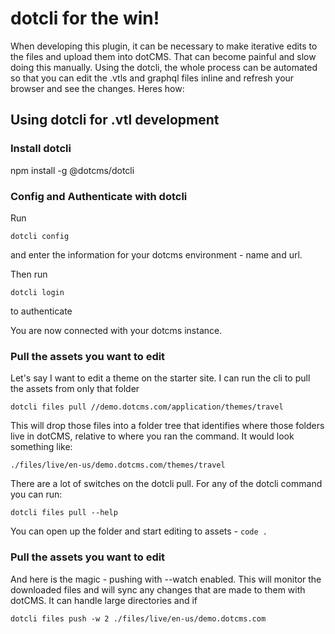 # dotcli for the win!

When developing this plugin, it can be necessary to make iterative edits to the files and upload them into dotCMS.  That can become painful and slow doing this manually. Using the dotcli, the whole process can be automated so that you can edit the .vtls and graphql files inline and refresh your browser and see the changes.  Heres how:

## Using dotcli for .vtl development


### Install dotcli
npm install -g @dotcms/dotcli

### Config and Authenticate with dotcli
Run 
```
dotcli config
```
and enter the information for your dotcms environment - name and url.

Then run 
```
dotcli login
``` 
to authenticate

You are now connected with your dotcms instance.  

### Pull the assets you want to edit
Let's say I want to edit a theme on the starter site.  I can run the cli to pull the assets from only that folder
```
dotcli files pull //demo.dotcms.com/application/themes/travel
```

This will drop those files into a folder tree that identifies where those folders live in dotCMS, relative to where you ran the command.  It would look something like:
```
./files/live/en-us/demo.dotcms.com/themes/travel
```

There are a lot of switches on the dotcli pull.  For any of the dotcli command you can run:
```
dotcli files pull --help
```

You can open up the folder and start editing to assets - `code .`

### Pull the assets you want to edit
And here is the magic - pushing with --watch enabled.  This will monitor the downloaded files and will sync any changes that are made to them with dotCMS.  It can handle large directories and if

```
dotcli files push -w 2 ./files/live/en-us/demo.dotcms.com
```


